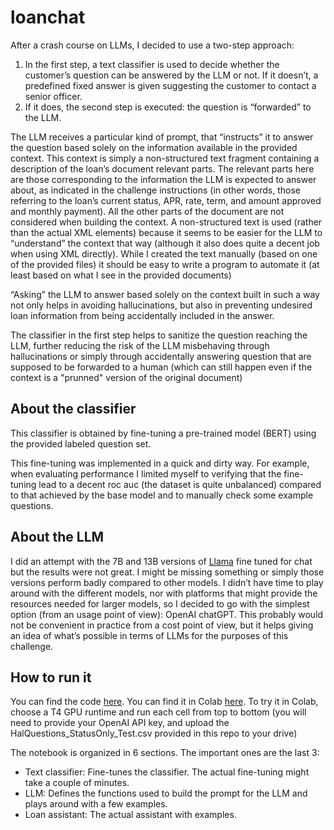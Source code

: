 # loanchat

After a crash course on LLMs, I decided to use a two-step approach:

1. In the first step, a text classifier is used to decide whether the customer’s question can be answered by the LLM or not. If it doesn’t, a predefined fixed answer is given suggesting the customer to contact a senior officer. 
2. If it does, the second step is executed: the question is “forwarded” to the LLM. 

The LLM receives a particular kind of prompt, that “instructs” it to answer the question based solely on the information available in the provided context. This context is simply a non-structured text fragment containing a description of the loan’s document relevant parts. The relevant parts here are those corresponding to the information the LLM is expected to answer about, as indicated in the challenge instructions (in other words, those referring to the loan’s current status, APR, rate, term,
and amount approved and monthly payment). All the other parts of the document are not considered when building the context. A non-structured text is used (rather than the actual XML elements) because it seems to be easier for the LLM to “understand” the context that way (although it also does quite a decent job when using XML directly).  While I created the text manually (based on one of the provided files) it should be easy to write a program to automate it (at least based on what I see in the provided documents)

“Asking” the LLM to answer based solely on the context built in such a way not only helps in avoiding hallucinations, but also in preventing undesired loan information from being accidentally included in the answer.

The classifier in the first step helps to sanitize the question reaching the LLM, further reducing the risk of the LLM misbehaving through hallucinations or simply through accidentally answering question that are supposed to be forwarded to a human (which can still happen even if the context is a "prunned" version of the original document)


## About the classifier 

This classifier is obtained by fine-tuning a pre-trained model (BERT) using the provided labeled question set. 

This fine-tuning was implemented in a quick and dirty way. For example, when evaluating performance I limited myself to verifying that the fine-tuning lead to a decent roc auc (the dataset is quite unbalanced) compared to that achieved by the base model and to manually check some example questions.

## About the LLM

I did an attempt with the 7B and 13B versions of [Llama](https://huggingface.co/meta-llama) fine tuned for chat but the results were not great. I might be missing something or simply those versions perform badly compared to other models. I didn’t have time to play around with the different models, nor with platforms that might provide the resources needed for larger models, so I decided to go with the simplest option (from an usage point of view): OpenAI chatGPT.  This probably would not be convenient in practice from a cost point of view, but it helps giving an idea of what’s possible in terms of LLMs for the purposes of this challenge.

## How to run it
 
You can find the code [here](loanchat.ipynb). You can find it in Colab [here](https://colab.research.google.com/drive/17cvOKvsFceD4JBwEtP84s5mzx_BkLF_t?usp=sharing). To try it in Colab, choose a T4 GPU runtime and run each cell from top to bottom (you will need to provide your OpenAI API key, and upload the HalQuestions_StatusOnly_Test.csv provided in this repo to your drive)

The notebook is organized in 6 sections. The important ones are the last 3:
- Text classifier: Fine-tunes the classifier. The actual fine-tuning might take a couple of minutes.
- LLM: Defines the functions used to build the prompt for the LLM and plays around with a few examples.
- Loan assistant: The actual assistant with examples.

